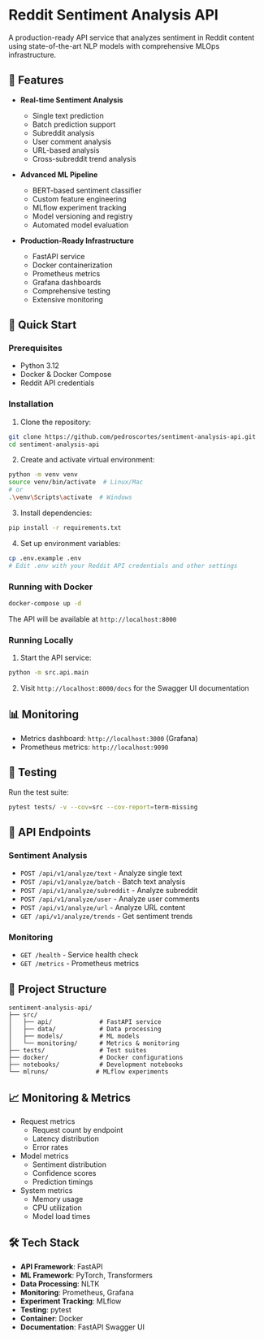 # Reddit Sentiment Analysis API

A production-ready API service that analyzes sentiment in Reddit content using state-of-the-art NLP models with comprehensive MLOps infrastructure.

## 🌟 Features

- **Real-time Sentiment Analysis**
  - Single text prediction
  - Batch prediction support
  - Subreddit analysis
  - User comment analysis
  - URL-based analysis
  - Cross-subreddit trend analysis

- **Advanced ML Pipeline**
  - BERT-based sentiment classifier
  - Custom feature engineering
  - MLflow experiment tracking
  - Model versioning and registry
  - Automated model evaluation

- **Production-Ready Infrastructure**
  - FastAPI service
  - Docker containerization
  - Prometheus metrics
  - Grafana dashboards
  - Comprehensive testing
  - Extensive monitoring

## 🚀 Quick Start

### Prerequisites

- Python 3.12
- Docker & Docker Compose
- Reddit API credentials

### Installation

1. Clone the repository:
```bash
git clone https://github.com/pedroscortes/sentiment-analysis-api.git
cd sentiment-analysis-api
```

2. Create and activate virtual environment:
```bash
python -m venv venv
source venv/bin/activate  # Linux/Mac
# or
.\venv\Scripts\activate  # Windows
```

3. Install dependencies:
```bash
pip install -r requirements.txt
```

4. Set up environment variables:
```bash
cp .env.example .env
# Edit .env with your Reddit API credentials and other settings
```

### Running with Docker

```bash
docker-compose up -d
```

The API will be available at `http://localhost:8000`

### Running Locally

1. Start the API service:
```bash
python -m src.api.main
```

2. Visit `http://localhost:8000/docs` for the Swagger UI documentation

## 📊 Monitoring

- Metrics dashboard: `http://localhost:3000` (Grafana)
- Prometheus metrics: `http://localhost:9090`

## 🧪 Testing

Run the test suite:
```bash
pytest tests/ -v --cov=src --cov-report=term-missing
```

## 🔧 API Endpoints

### Sentiment Analysis
- `POST /api/v1/analyze/text` - Analyze single text
- `POST /api/v1/analyze/batch` - Batch text analysis
- `POST /api/v1/analyze/subreddit` - Analyze subreddit
- `POST /api/v1/analyze/user` - Analyze user comments
- `POST /api/v1/analyze/url` - Analyze URL content
- `GET /api/v1/analyze/trends` - Get sentiment trends

### Monitoring
- `GET /health` - Service health check
- `GET /metrics` - Prometheus metrics

## 📁 Project Structure

```
sentiment-analysis-api/
├── src/
│   ├── api/             # FastAPI service
│   ├── data/            # Data processing
│   ├── models/          # ML models
│   └── monitoring/      # Metrics & monitoring
├── tests/               # Test suites
├── docker/              # Docker configurations
├── notebooks/           # Development notebooks
└── mlruns/             # MLflow experiments
```

## 📈 Monitoring & Metrics

- Request metrics
  - Request count by endpoint
  - Latency distribution
  - Error rates
- Model metrics
  - Sentiment distribution
  - Confidence scores
  - Prediction timings
- System metrics
  - Memory usage
  - CPU utilization
  - Model load times

## 🛠️ Tech Stack

- **API Framework**: FastAPI
- **ML Framework**: PyTorch, Transformers
- **Data Processing**: NLTK
- **Monitoring**: Prometheus, Grafana
- **Experiment Tracking**: MLflow
- **Testing**: pytest
- **Container**: Docker
- **Documentation**: FastAPI Swagger UI